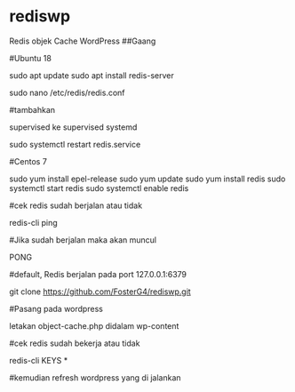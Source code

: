 # rediswp

Redis objek Cache WordPress ##Gaang

#Ubuntu 18

sudo apt update
sudo apt install redis-server

sudo nano /etc/redis/redis.conf

#tambahkan 

supervised ke supervised systemd

sudo systemctl restart redis.service

#Centos 7

sudo yum install epel-release
sudo yum update
sudo yum install redis
sudo systemctl start redis
sudo systemctl enable redis

#cek redis sudah berjalan atau tidak

redis-cli ping

#Jika sudah berjalan maka akan muncul 

PONG

#default, Redis berjalan pada port 127.0.0.1:6379

git clone https://github.com/FosterG4/rediswp.git

#Pasang pada wordpress

letakan object-cache.php didalam wp-content

#cek redis sudah bekerja atau tidak

redis-cli KEYS *

#kemudian refresh wordpress yang di jalankan
